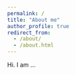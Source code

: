 ```yaml
---
permalink: /
title: "About me"
author_profile: true
redirect_from: 
  - /about/
  - /about.html
---
```


Hi. I am ...

